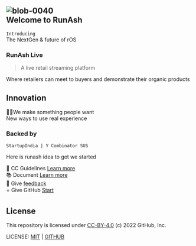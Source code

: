 ## ![blob-0040](https://user-images.githubusercontent.com/61916324/132724592-e5bef25e-36d9-4da8-bbc6-84a24183c8e2.png)<br>Welcome to RunAsh

``Introducing``<br>
The NextGen & future of rOS
### RunAsh Live
>A live retail streaming platform 
>
  Where retailers can meet to buyers and demonstrate their organic products
  
## Innovation <br>
   👩‍💻We make something people want<br>
 New ways to use real experience 
### Backed by<br> 
    StartupIndia | Y Combinator SUS
  
Here is runash idea to get we started 
  
 👥 CC Guidelines [Learn more ](https://https://GitHub.com/rammurmu)<br>
 📚 Document [Learn more](https://) <br>
 📝 Give [feedback](https://runash.in/feedback)<br>
 ⭐ Give GitHub [Start](https://GitHub/runash)

## License
  This repository is licensed under [CC-BY-4.0](../LICENSE) (c) 2022 GitHub, Inc.

LICENSE: [MIT](url) | [GITHUB](url)  
  
